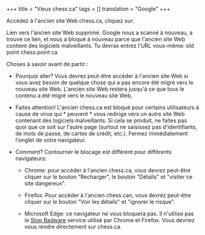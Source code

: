 +++
title = "Vieux chess.ca"
tags = []
translation = "Google"
+++

Accédez à l'ancien site Web chess.ca, cliquez sur:

<div class="notification">
Lien vers l'ancien site Web supprimé. Google nous a scanné à nouveau, a trouvé ce lien,
et nous a bloqué à nouveau parce que l'ancien site Web contient des logiciels malveillants. Tu devras
entrez l'URL vous-même: old point chess point ca 
</div>

Choses à savoir avant de partir::

* Pourquoi aller? Vous devrez peut-être accéder à l'ancien site Web si vous avez besoin de quelque chose qui a
pas encore été migré vers le nouveau site Web. L'ancien site Web restera jusqu'à ce que tous
le contenu a été migré vers le nouveau site Web.  

* Faites attention! L'ancien chess.ca est bloqué pour certains utilisateurs à cause de virus qui * peuvent *
vous redirige vers un autre site Web contenant des logiciels malveillants. Si cela se produit, ne faites pas
quoi que ce soit sur l'autre page (surtout ne saisissez pas d'identifiants, de mots de passe, de cartes de crédit, etc.).
Fermez immédiatement l'onglet de votre navigateur.

* Comment? Contourner le blocage est différent pour différents navigateurs:

  * Chrome: pour accéder à l'ancien chess.ca, vous devrez peut-être cliquer sur le bouton "Recharger",
  le bouton "Détails" et "visiter ce site dangereux".
    
  * Firefox: Pour accéder à l'ancien chess.can, vous devrez peut-être cliquer sur le bouton "Voir les détails"
  et "ignorer le risque".
  
  * Microsoft Edge: ce navigateur ne vous bloquera pas. Il n'utilise pas le
  [Stop Badware](https://www.stopbadware.org/)
  service utilisé par Chrome et Firefox. Vous devriez vous rendre directement sur chess.ca.
